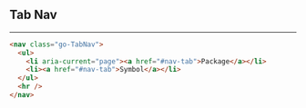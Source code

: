 ## Tab Nav

---

```html
<nav class="go-TabNav">
  <ul>
    <li aria-current="page"><a href="#nav-tab">Package</a></li>
    <li><a href="#nav-tab">Symbol</a></li>
  </ul>
  <hr />
</nav>
```
